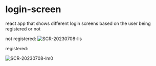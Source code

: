 # login-screen
react app that shows different login screens based on the user being registered or not 

not registered: 
![SCR-20230708-lls](https://github.com/namya5/login-screen/assets/77522983/8b8e785c-44b6-45d9-aec0-a7ca89d3de76)

registered:

![SCR-20230708-lm0](https://github.com/namya5/login-screen/assets/77522983/c7d20f77-b2ce-4667-ab77-4a41fc5d6fe9)

